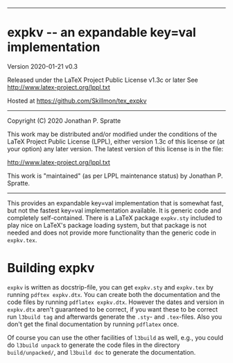 -------------------------------------------------------------------------------
# expkv -- an expandable key=val implementation

Version 2020-01-21 v0.3

Released under the LaTeX Project Public License v1.3c or later
See http://www.latex-project.org/lppl.txt

Hosted at https://github.com/Skillmon/tex_expkv

-------------------------------------------------------------------------------

Copyright (C) 2020 Jonathan P. Spratte

This  work may be  distributed and/or  modified under  the conditions  of the
LaTeX Project Public License (LPPL),  either version 1.3c  of this license or
(at your option) any later version.  The latest version of this license is in
the file:

  http://www.latex-project.org/lppl.txt

This work is "maintained" (as per LPPL maintenance status) by
  Jonathan P. Spratte.

-------------------------------------------------------------------------------

This provides an expandable key=val implementation that is somewhat fast, but
not the fastest key=val implementation available. It is generic code and
completely self-contained. There is a LaTeX package `expkv.sty` included to play
nice on LaTeX's package loading system, but that package is not needed and does
not provide more functionality than the generic code in `expkv.tex`.

# Building expkv

`expkv` is written as docstrip-file, you can get `expkv.sty` and `expkv.tex` by
running `pdftex expkv.dtx`. You can create both the documentation and the code
files by running `pdflatex expkv.dtx`. However the dates and version in
`expkv.dtx` aren't guaranteed to be correct, if you want these to be correct run
`l3build tag` and afterwards generate the `.sty`- and `.tex`-files. Also you
don't get the final documentation by running `pdflatex` once.

Of course you can use the other facilities of `l3build` as well, e.g., you could
do `l3build unpack` to generate the code files in the directory
`build/unpacked/`, and `l3build doc` to generate the documentation.
